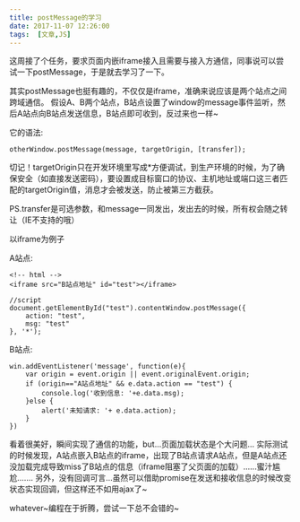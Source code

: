 ```yaml
---
title: postMessage的学习
date: 2017-11-07 12:26:00
tags:  [文章,JS]
---
```

这周接了个任务，要求页面内嵌iframe接入且需要与接入方通信，同事说可以尝试一下postMessage，于是就去学习了一下。
<!-- more -->
其实postMessage也挺有趣的，不仅仅是iframe，准确来说应该是两个站点之间跨域通信。
假设A、B两个站点，B站点设置了window的message事件监听，然后A站点向B站点发送信息，B站点即可收到，反过来也一样~

它的语法:

    otherWindow.postMessage(message, targetOrigin, [transfer]);
    
切记！targetOrigin只在开发环境里写成*方便调试，到生产环境的时候，为了确保安全（如直接发送密码），要设置成目标窗口的协议、主机地址或端口这三者匹配的targetOrigin值，消息才会被发送，防止被第三方截获。

PS.transfer是可选参数，和message一同发出，发出去的时候，所有权会随之转让（IE不支持的哦）

以iframe为例子

A站点:

    <!-- html -->
    <iframe src="B站点地址" id="test"></iframe>
    
    //script
    document.getElementById("test").contentWindow.postMessage({
        action: "test",
        msg: "test"
    }, '*');


B站点:
    
    win.addEventListener('message', function(e){
        var origin = event.origin || event.originalEvent.origin;
		if (origin=="A站点地址" && e.data.action == "test") {
			console.log('收到信息: '+e.data.msg);
		}else {
			alert('未知请求: '+ e.data.action);
        }
	})


看着很美好，瞬间实现了通信的功能，but...页面加载状态是个大问题...
实际测试的时候发现，A站点嵌入B站点的iframe，出现了B站点请求A站点，但是A站点还没加载完成导致miss了B站点的信息（iframe阻塞了父页面的加载）......蜜汁尴尬.......
另外，没有回调可言...虽然可以借助promise在发送和接收信息的时候改变状态实现回调，但这样还不如用ajax了~

whatever~编程在于折腾，尝试一下总不会错的~